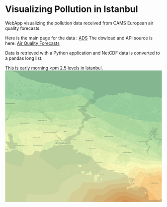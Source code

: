 # Visualizing Pollution in Istanbul
WebApp visualizing the pollution data received from CAMS European air quality forecasts.

Here is the main page for the data : <a href = 'https://ads.atmosphere.copernicus.eu/cdsapp#!/home'>ADS</a>
The dowload and API source is here: <a href = 'https://ads.atmosphere.copernicus.eu/cdsapp#!/dataset/cams-europe-air-quality-forecasts?tab=form'>Air Quality Forecasts</a>

Data is retrieved with a Python application and NetCDF data is converted to a pandas long list. 

This is early morning <pm 2.5 levels in Istanbul. <br>
<img src='https://raw.githubusercontent.com/PrattSAVI/PollutionIstanbul/master/img/PM25.jpg'>
